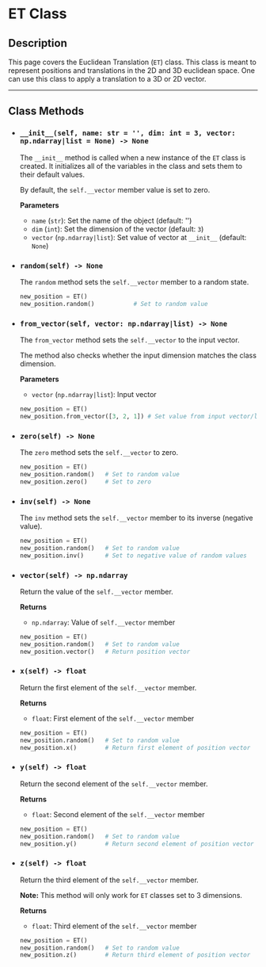 # ET Class

## Description

This page covers the Euclidean Translation (`ET`) class. This class is meant to represent positions and translations in the 2D and 3D euclidean space. One can use this class to apply a translation to a 3D or 2D vector.

-------------------------

## Class Methods

- ### `__init__(self, name: str = '', dim: int = 3, vector: np.ndarray|list = None) -> None`

    The `__init__` method is called when a new instance of the `ET` class is created. It initializes all of the variables in the class and sets them to their default values.

    By default, the `self.__vector` member value is set to zero.
    
    **Parameters**

    - `name` (`str`): Set the name of the object (default: '')
    - `dim` (`int`): Set the dimension of the vector (default: `3`)
    - `vector` (`np.ndarray|list`): Set value of vector at `__init__` (default: `None`)

- ### `random(self) -> None`

    The `random` method sets the `self.__vector` member to a random state.

    ``` py title="Example"
    new_position = ET()
    new_position.random()           # Set to random value
    ```

- ### `from_vector(self, vector: np.ndarray|list) -> None`

    The `from_vector` method sets the `self.__vector` to the input vector.

    The method also checks whether the input dimension matches the class dimension.

    **Parameters**

    - `vector` (`np.ndarray|list`): Input vector

    ``` py title="Example"
    new_position = ET()
    new_position.from_vector([3, 2, 1]) # Set value from input vector/list
    ```

- ### `zero(self) -> None`

    The `zero` method sets the `self.__vector` to zero.

    ``` py title="Example"
    new_position = ET()
    new_position.random()   # Set to random value
    new_position.zero()     # Set to zero
    ```

- ### `inv(self) -> None`

    The `inv` method sets the `self.__vector` member to its inverse (negative value).

    ``` py title="Example"
    new_position = ET()
    new_position.random()   # Set to random value
    new_position.inv()      # Set to negative value of random values
    ```

- ### `vector(self) -> np.ndarray`

    Return the value of the `self.__vector` member.

    **Returns**

    - `np.ndarray`: Value of `self.__vector` member

    ``` py title="Example"
    new_position = ET()
    new_position.random()   # Set to random value
    new_position.vector()   # Return position vector
    ```

- ### `x(self) -> float`

    Return the first element of the `self.__vector` member.

    **Returns**

    - `float`: First element of the `self.__vector` member

    ``` py title="Example"
    new_position = ET()
    new_position.random()   # Set to random value
    new_position.x()        # Return first element of position vector
    ```

- ### `y(self) -> float`

    Return the second element of the `self.__vector` member.

    **Returns**

    - `float`: Second element of the `self.__vector` member

    ``` py title="Example"
    new_position = ET()
    new_position.random()   # Set to random value
    new_position.y()        # Return second element of position vector
    ```

- ### `z(self) -> float`

    Return the third element of the `self.__vector` member.

    **Note:** This method will only work for `ET` classes set to 3 dimensions.

    **Returns**

    - `float`: Third element of the `self.__vector` member

    ``` py title="Example"
    new_position = ET()
    new_position.random()   # Set to random value
    new_position.z()        # Return third element of position vector
    ```